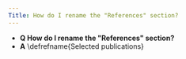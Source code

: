 ```yaml
---
Title: How do I rename the "References" section?
---
```


- **Q How do I rename the "References" section?**
- **A** \\defrefname{Selected publications}

